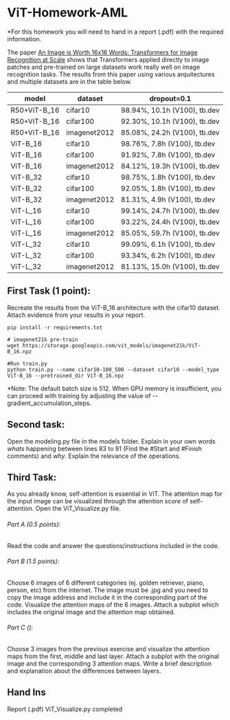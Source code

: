 # ViT-Homework-AML

*For this homework you will need to hand in a report (.pdf) with the required information. 

The paper [An Image is Worth 16x16 Words: Transformers for Image Recognition at Scale](https://arxiv.org/abs/2010.11929) shows that Transformers applied directly to image patches and pre-trained on large datasets work really well on image recognition tasks. The results from this paper using various arquitectures and multiple datasets are in the table below. 

| model	| dataset	| dropout=0.1 |
| --- | --- | --- |
|R50+ViT-B_16 |	cifar10 |	98.94%, 10.1h (V100), tb.dev |
|R50+ViT-B_16	| cifar100 |	92.30%, 10.1h (V100), tb.dev |
|R50+ViT-B_16	|imagenet2012|	85.08%, 24.2h (V100), tb.dev|
|ViT-B_16|	cifar10| 98.76%, 7.8h (V100), tb.dev|
|ViT-B_16|	cifar100|	91.92%, 7.8h (V100), tb.dev|
|ViT-B_16	|imagenet2012|	84.12%, 19.3h (V100), tb.dev|
|ViT-B_32	|cifar10	| 98.75%, 1.8h (V100), tb.dev|
|ViT-B_32	|cifar100	| 92.05%, 1.8h (V100), tb.dev|
|ViT-B_32	|imagenet2012| 81.31%, 4.9h (V100), tb.dev|
|ViT-L_16	|cifar10	| 99.14%, 24.7h (V100), tb.dev|
|ViT-L_16	|cifar100	| 93.22%, 24.4h (V100), tb.dev|
|ViT-L_16	|imagenet2012 |	85.05%, 59.7h (V100), tb.dev|
|ViT-L_32	|cifar10	|99.09%, 6.1h (V100), tb.dev|
|ViT-L_32	|cifar100	|93.34%, 6.2h (V100), tb.dev|
|ViT-L_32	|imagenet2012| 81.13%, 15.0h (V100), tb.dev|

## First Task (1 point):

Recreate the results from the ViT-B_16 architecture with the cifar10 dataset. Attach evidence from your results in your report.

```
pip install -r requirements.txt

# imagenet21k pre-train
wget https://storage.googleapis.com/vit_models/imagenet21k/ViT-B_16.npz

#Run train.py
python train.py --name cifar10-100_500 --dataset cifar10 --model_type ViT-B_16 --pretrained_dir ViT-B_16.npz
```

*Note: The default batch size is 512. When GPU memory is insufficient, you can proceed with training by adjusting the value of --gradient_accumulation_steps.

## Second task:

Open the modeling.py file in the models folder. Explain in your own words *whats* happening between lines 83 to 91 (Find the #Start and #Finish comments) and *why*. Explain the relevance of the operations.  

## Third Task:

As you already know, self-attention is essential in ViT. The attention map for the input image can be visualized through the attention score of self-attention. Open the ViT_Visualize.py file. 

###### Part A (0.5 points):

Read the code and answer the questions/instructions included in the code. 

###### Part B (1.5 points):

Choose 6 images of 6 different categories (ej. golden retriever, piano, person, etc) from the internet. The image must be .jpg and you need to copy the image address and include it in the corresponding part of the code. Visualize the attention maps of the 6 images. Attach a subplot which includes the original image and the attention map obtained. 

###### Part C ():

Choose 3 images from the previous exercise and visualize the attention maps from the first, middle and last layer. Attach a subplot with the original image and the corresponding 3 attention maps. Write a brief description and explanation about the differences between layers. 

## Hand Ins
Report (.pdf)
ViT_Visualize.py completed

